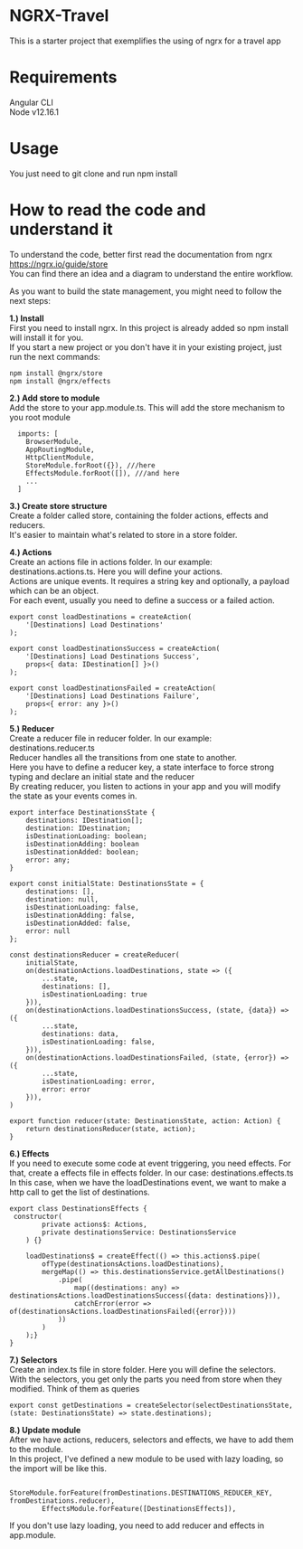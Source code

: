 # NGRX-Travel
This is a starter project that exemplifies the using of ngrx for a travel app

# Requirements
Angular CLI  
Node v12.16.1

# Usage
You just need to git clone and run npm install

# How to read the code and understand it
To understand the code, better first read the documentation from ngrx https://ngrx.io/guide/store  
You can find there an idea and a diagram to understand the entire workflow.

As you want to build the state management, you might need to follow the next steps:

**1.) Install**  
First you need to install ngrx. In this project is already added so npm install will install it for you.  
If you start a new project or you don't have it in your existing project, just run the next commands:
```
npm install @ngrx/store
npm install @ngrx/effects
```

**2.) Add store to module**   
Add the store to your app.module.ts. This will add the store mechanism to you root module
```
  imports: [
    BrowserModule,
    AppRoutingModule,
    HttpClientModule,
    StoreModule.forRoot({}), ///here
    EffectsModule.forRoot([]), ///and here
    ...
  ]
```

**3.) Create store structure**  
Create a folder called store, containing the folder actions, effects and reducers.  
It's easier to maintain what's related to store in a store folder.

**4.) Actions**  
Create an actions file in actions folder. In our example: destinations.actions.ts. Here you will define your actions.  
Actions are unique events. It requires a string key and optionally, a payload which can be an object.  
For each event, usually you need to define a success or a failed action.  
```
export const loadDestinations = createAction(
    '[Destinations] Load Destinations'
);

export const loadDestinationsSuccess = createAction(
    '[Destinations] Load Destinations Success',
    props<{ data: IDestination[] }>()
);

export const loadDestinationsFailed = createAction(
    '[Destinations] Load Destinations Failure',
    props<{ error: any }>()
);
```

**5.) Reducer**  
Create a reducer file in reducer folder. In our example: destinations.reducer.ts  
Reducer handles all the transitions from one state to another.  
Here you have to define a reducer key, a state interface to force strong typing and declare an initial state and the reducer  
By creating reducer, you listen to actions in your app and you will modify the state as your events comes in.  
```
export interface DestinationsState {
    destinations: IDestination[];
    destination: IDestination;
    isDestinationLoading: boolean;
    isDestinationAdding: boolean
    isDestinationAdded: boolean;
    error: any;
}

export const initialState: DestinationsState = {
    destinations: [],
    destination: null,
    isDestinationLoading: false,
    isDestinationAdding: false,
    isDestinationAdded: false,
    error: null
};

const destinationsReducer = createReducer(
    initialState,
    on(destinationActions.loadDestinations, state => ({
        ...state,
        destinations: [],
        isDestinationLoading: true
    })),
    on(destinationActions.loadDestinationsSuccess, (state, {data}) => ({
        ...state,
        destinations: data,
        isDestinationLoading: false,
    })),
    on(destinationActions.loadDestinationsFailed, (state, {error}) =>({
        ...state,
        isDestinationLoading: error,
        error: error
    })),
)

export function reducer(state: DestinationsState, action: Action) {
    return destinationsReducer(state, action);
}

```

**6.) Effects**  
If you need to execute some code at event triggering, you need effects. For that, create a effects file in effects folder. In our case: destinations.effects.ts  
In this case, when we have the loadDestinations event, we want to make a http call to get the list of destinations.
```
export class DestinationsEffects {
 constructor(
        private actions$: Actions,
        private destinationsService: DestinationsService
    ) {}

    loadDestinations$ = createEffect(() => this.actions$.pipe(
        ofType(destinationsActions.loadDestinations),
        mergeMap(() => this.destinationsService.getAllDestinations()
            .pipe(
                map((destinations: any) => destinationsActions.loadDestinationsSuccess({data: destinations})),
                catchError(error => of(destinationsActions.loadDestinationsFailed({error})))
            ))
        )
    );}
}
```


**7.) Selectors**  
Create an index.ts file in store folder. Here you will define the selectors.  
With the selectors, you get only the parts you need from store when they modified. Think of them as queries

```
export const getDestinations = createSelector(selectDestinationsState, (state: DestinationsState) => state.destinations);
```

**8.) Update module**  
After we have actions, reducers, selectors and effects, we have to add them to the module.  
In this project, I've defined a new module to be used with lazy loading, so the import will be like this.
```
        StoreModule.forFeature(fromDestinations.DESTINATIONS_REDUCER_KEY, fromDestinations.reducer),
        EffectsModule.forFeature([DestinationsEffects]),
```
If you don't use lazy loading, you need to add reducer and effects in app.module.

